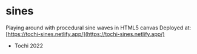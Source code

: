 # sines
Playing around with procedural sine waves in HTML5 canvas
Deployed at: [https://tochi-sines.netlify.app/](https://tochi-sines.netlify.app/)
- Tochi 2022
